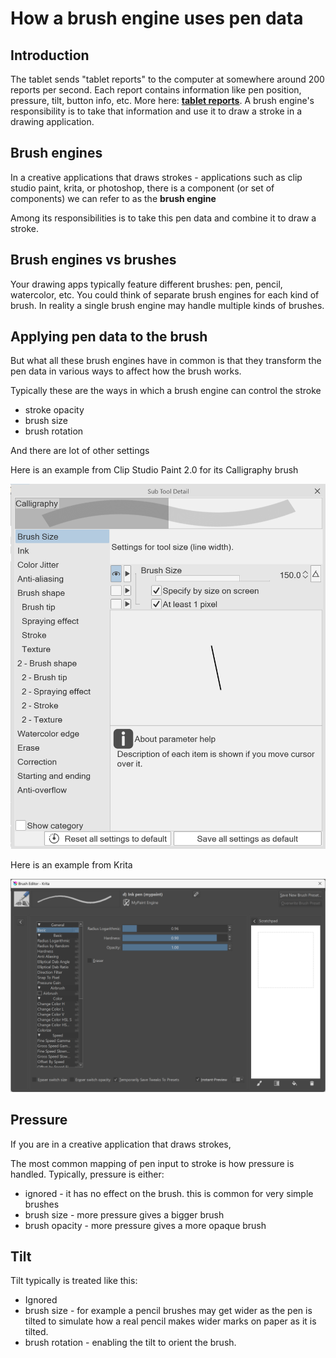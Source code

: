 # How a brush engine uses pen data

## Introduction

The tablet sends "tablet reports" to the computer at somewhere around 200 reports per second. Each report contains information like pen position, pressure, tilt, button info, etc. More here: [**tablet reports**](../advanced/tablet-reports.md). A brush engine's responsibility is to take that information and use it to draw a stroke in a drawing application.

## Brush engines

In a creative applications that draws strokes - applications such as clip studio paint, krita, or photoshop, there is a component (or set of components) we can refer to as the **brush engine**

Among its responsibilities is to take this pen data and combine it to draw a stroke.

## Brush engines vs brushes

Your drawing apps typically feature different brushes: pen, pencil, watercolor, etc. You could think of separate brush engines for each kind of brush. In reality a single brush engine may handle multiple kinds of brushes.

## Applying pen data to the brush

But what all these brush engines have in common is that they transform the pen data in various ways to affect how the brush works.

Typically these are the ways in which a brush engine can control the stroke

* stroke opacity
* brush size
* brush rotation

And there are lot of other settings

Here is an example from Clip Studio Paint 2.0 for its Calligraphy brush

![](<../../.gitbook/assets/image (309).png>)

Here is an example from Krita

![](<../../.gitbook/assets/image (142).png>)



## Pressure

If you are in a creative application that draws strokes,&#x20;

The most common mapping of pen input to stroke is how pressure is handled. Typically, pressure is either:

* ignored - it has no effect on the brush. this is common for very simple brushes
* brush size - more pressure gives a bigger brush
* brush opacity - more pressure gives a more opaque brush

## Tilt

Tilt typically is treated like this:

* Ignored
* brush size - for example a pencil brushes may get wider as the pen is tilted to simulate how a real pencil makes wider marks on paper as it is tilted.
* brush rotation - enabling the tilt to orient the brush.

